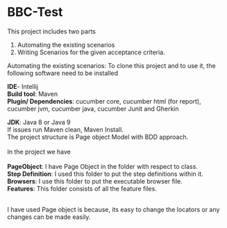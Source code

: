 # BBC-Test

This project includes two parts 
1)	Automating the existing scenarios 
2)	Writing Scenarios for the given acceptance criteria.

Automating the existing scenarios:
To clone this project and to use it, the following software need to be installed

**IDE**- Intellij
<br />**Build tool**: Maven
<br />**Plugin/ Dependencies**:  cucumber core, cucumber html (for report), cucumber jvm, cucumber java, cucumber Junit and Gherkin

**JDK**: Java 8 or Java 9
<br />If issues run Maven clean, Maven Install.
<br />The project structure is Page object Model with BDD approach.<br />
<br />In the project we have <br />
<br />**PageObject**: I have Page Object in the folder with respect to class.
<br />**Step Definition**: I used this folder to put the step definitions within it.
<br />**Browsers**: I use this folder to put the executable browser file.
<br />**Features**: This folder consists of all the feature files.

<br />I have used Page object is because, its easy to change the locators or any changes can be made easily.
